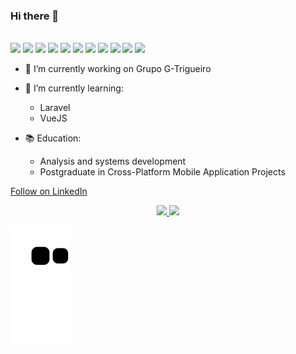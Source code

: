 ### Hi there 👋
<link rel='stylesheet' type='text/css' href='/style.css'>
<div style="display: inline_block">
<br>
<img src="https://cdn.jsdelivr.net/gh/devicons/devicon/icons/html5/html5-original.svg" width="40"/>
<img src="https://cdn.jsdelivr.net/gh/devicons/devicon/icons/css3/css3-original.svg" width="40"/>
<img src="https://cdn.jsdelivr.net/gh/devicons/devicon/icons/javascript/javascript-original.svg" width="40"/>
<img src="https://cdn.jsdelivr.net/gh/devicons/devicon/icons/bootstrap/bootstrap-original.svg" width="40" />
<img src="https://cdn.jsdelivr.net/gh/devicons/devicon/icons/php/php-original.svg" width="40"/>
<img src="https://cdn.jsdelivr.net/gh/devicons/devicon/icons/laravel/laravel-plain.svg" width="40" />
<img src="https://cdn.jsdelivr.net/gh/devicons/devicon/icons/androidstudio/androidstudio-original.svg" width="40"/>
<img src="https://cdn.jsdelivr.net/gh/devicons/devicon/icons/firebase/firebase-plain.svg" width="40"/>
<img src="https://cdn.jsdelivr.net/gh/devicons/devicon/icons/git/git-original.svg" width="40"/>
<img src="https://cdn.jsdelivr.net/gh/devicons/devicon/icons/vuejs/vuejs-original.svg" width="40"/>
<img src="https://cdn.jsdelivr.net/gh/devicons/devicon/icons/mysql/mysql-original.svg" width="40"/>
<br>
</div>
<!---->

- 🔭 I’m currently working on Grupo G-Trigueiro

- 🌱 I’m currently learning:
   - Laravel
   - VueJS

- 📚 Education:
  - Analysis and systems development
  - Postgraduate in Cross-Platform Mobile Application Projects
  
<!---->

<a class="libutton" href="https://www.linkedin.com/comm/mynetwork/discovery-see-all?usecase=PEOPLE_FOLLOWS&followMember=edmilson-medeiros-9a3454125" target="_blank">Follow on LinkedIn</a>
<!--
<a href="https://www.linkedin.com/in/edmilson-medeiros-9a3454125/" target="_blank"><img src="https://cdn.jsdelivr.net/gh/devicons/devicon/icons/linkedin/linkedin-original-wordmark.svg" width="80"/></a> -->

<div align="center">
  <a href="https://github.com/EdmilsonMedeiros">
  <img height="180em" src="https://github-readme-stats.vercel.app/api?username=EdmilsonMedeiros&show_icons=true&theme=dracula&include_all_commits=true&count_private=true"/>
  <img height="180em" src="https://github-readme-stats.vercel.app/api/top-langs/?username=EdmilsonMedeiros&layout=compact&langs_count=7&theme=dracula"/>
</div>

<!---->
![Snake animation](https://github.com/rafaballerini/rafaballerini/blob/output/github-contribution-grid-snake.svg)

